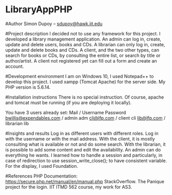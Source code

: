 # LibraryAppPHP

#Author
Simon Dupoy – sdupoy@hawk.iit.edu

#Project description
I decided not to use any framework for this project. I developed a library management application. An admin can log in, create, update and delete users, books and CDs. A librarian can only log in, create, update and delete books and CDs. A client, and the two other types, can search for books or CDs, by consulting the entire list, or search by title or author/artist. A client not registered yet can fill out a form and create an account.

#Development environment
I am on Windows 10, I used Notepad++ to develop this project. I used xampp (Tomcat Apache) for the server side. My PHP version is 5.6.14.

#Installation instructions
There is no special instruction. Of course, apache and tomcat must be running (if you are deploying it locally).

You have 3 users already set:
Mail / Username                            Password
bwillis@expendables.com / admin             adm
cli@lfp.com / client                        cli
lib@lfp.com / librarian                     lib

#Insights and results
Log in as different users with different roles. Log in with the username or with the mail address. With the client, it is mostly consulting what is available or not and do some search. With the librarian, it is possible to add some content and edit the availability. An admin can do everything he wants.
I learned how to handle a session and particularly, in case of redirection to use session_write_close(); to have consistent variable.
For the display, I used Foundation.

#References
PHP Documentation: https://secure.php.net/manual/en/manual.php
StackOverflow. The Panique project for the login.
IIT ITMD 562 course, my work for AS3.
